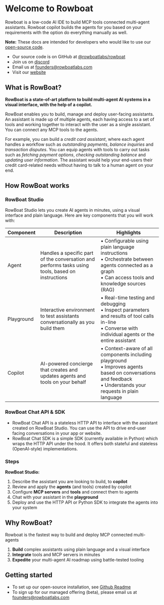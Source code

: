 # Welcome to Rowboat

Rowboat is a low-code AI IDE to build MCP tools connected multi-agent assistants. Rowboat copilot builds the agents for you based on your requirements with the option do everything manually as well.

**Note:** These docs are intended for developers who would like to use our [open-source code](https://github.com/rowboatlabs/rowboat/).

- Our source code is on GitHub at [@rowboatlabs/rowboat](https://github.com/rowboatlabs/rowboat/)
- Join us on [discord](https://discord.gg/jHhUKkKHn8)
- Email us at [founders@rowboatlabs.com](mailto:founders@rowboatlabs.com)
- Visit our [website](https://www.rowboatlabs.com/)

## What is RowBoat?
**RowBoat is a state-of-art platform to build multi-agent AI systems in a visual interface, with the help of a copilot.**

RowBoat enables you to build, manage and deploy user-facing assistants. An assistant is made up of multiple agents, each having access to a set of tools and working together to interact with the user as a single assistant. You can connect any MCP tools to the agents.

For example, you can build a *credit card assistant*, where each agent handles a workflow such as *outstanding payments*, *balance inquiries* and *transaction disputes*. You can equip agents with tools to carry out tasks such as *fetching payment options*, *checking outstanding balance* and *updating user information*. The assistant would help your end-users their credit card-related needs without having to talk to a human agent on your end.

## How RowBoat works

### RowBoat Studio
RowBoat Studio lets you create AI agents in minutes, using a visual interface and plain language. Here are key components that you will work with:

| Component  | Description | Highlights |
|------------|-------------|------------|
| Agent     | Handles a specific part of the conversation and<br>performs tasks using tools, based on instructions |• Configurable using plain language instructions<br>• Orchestrate between agents connected as a graph<br>• Can access tools and knowledge sources (RAG)|
| Playground | Interactive environment to test assistants<br>conversationally as you build them |• Real-time testing and debugging<br>• Inspect parameters and results of tool calls in-line<br>• Converse with individual agents or the entire assistant|
| Copilot    | AI-powered concierge that creates and<br>updates agents and tools on your behalf |• Context-aware of all components including playground<br>• Improves agents based on conversations and feedback <br>• Understands your requests in plain language|

### RowBoat Chat API & SDK
- RowBoat Chat API is a stateless HTTP API to interface with the assistant created on RowBoat Studio. You can use the API to drive end-user facing conversations in your app or website.
- RowBoat Chat SDK is a simple SDK (currently available in Python) which wraps the HTTP API under the hood. It offers both stateful and stateless (OpenAI-style) implementations.

### Steps
**RowBoat Studio:**

1. Describe the assistant you are looking to build, to **copilot**
2. Review and apply the **agents** (and tools) created by copilot
3. Configure **MCP servers** and **tools** and connect them to agents
4. Chat with your assistant in the **playground**
6. Deploy and use the HTTP API or Python SDK to integrate the agents into your system

## Why RowBoat?
Rowboat is the fastest way to build and deploy MCP connected multi-agents

1. **Build** complex assistants using plain language and a visual interface
2. **Integrate** tools and MCP servers in minutes
3. **Expedite** your multi-agent AI roadmap using battle-tested tooling

## Getting started

- To set up our open-source installation, see [Github Readme](https://github.com/rowboatlabs/rowboat)
- To sign up for our managed offering (beta), please email us at [founders@rowboatlabs.com](mailto:founders@rowboatlabs.com)